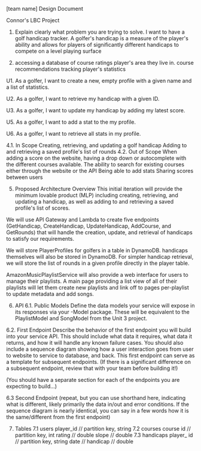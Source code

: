 [team name] Design Document

Connor's LBC Project 

1. Explain clearly what problem you are trying to solve. I want to have a golf handicap tracker. A golfer's handicap is a measure of the player's ability and allows for players of significantly different handicaps to compete on a level playing surface

2. accessing a database of course ratings
player's area they live in.
course recommendations
tracking player's statistics

U1. As a golfer, I want to create a new, empty profile with a given name and a list of statistics.

U2. As a golfer, I want to retrieve my handicap with a given ID.

U3. As a golfer, I want to update my handicap by adding my latest score.

U5. As a golfer, I want to add a stat to the my profile.

U6. As a golfer, I want to retrieve all stats in my profile.


4.1. In Scope
Creating, retrieving, and updating a golf handicap
Adding to and retrieving a saved profile's list of rounds
4.2. Out of Scope
When adding a score on the website, having a drop down or autocomplete with the different courses available.
The ability to search for existing courses either through the website or the API
Being able to add stats 
Sharing scores between users

5. Proposed Architecture Overview
   This initial iteration will provide the minimum lovable product (MLP) including creating, retrieving, and updating a handicap, as well as adding to and retrieving a saved profile's list of scores.

We will use API Gateway and Lambda to create five endpoints (GetHandicap, CreateHandicap, UpdateHandicap, AddCourse, and GetRounds) that will handle the creation, update, and retrieval of handicaps to satisfy our requirements.

We will store PlayerProfiles for golfers in a table in DynamoDB. handicaps themselves will also be stored in DynamoDB. For simpler handicap retrieval, we will store the list of rounds in a given profile directly in the player table.

AmazonMusicPlaylistService will also provide a web interface for users to manage their playlists. A main page providing a list view of all of their playlists will let them create new playlists and link off to pages per-playlist to update metadata and add songs.

6. API
   6.1. Public Models
   Define the data models your service will expose in its responses via your -Model package. These will be equivalent to the PlaylistModel and SongModel from the Unit 3 project.

6.2. First Endpoint
Describe the behavior of the first endpoint you will build into your service API. This should include what data it requires, what data it returns, and how it will handle any known failure cases. You should also include a sequence diagram showing how a user interaction goes from user to website to service to database, and back. This first endpoint can serve as a template for subsequent endpoints. (If there is a significant difference on a subsequent endpoint, review that with your team before building it!)

(You should have a separate section for each of the endpoints you are expecting to build...)

6.3 Second Endpoint
(repeat, but you can use shorthand here, indicating what is different, likely primarily the data in/out and error conditions. If the sequence diagram is nearly identical, you can say in a few words how it is the same/different from the first endpoint)

7. Tables
  7.1 users 
      player_id // partition key, string
  7.2 courses
       course id // partition key, int
       rating // double
       slope // double
  7.3 handicaps
     player_ id // partition key, string 
     date // 
     handicap // double
   